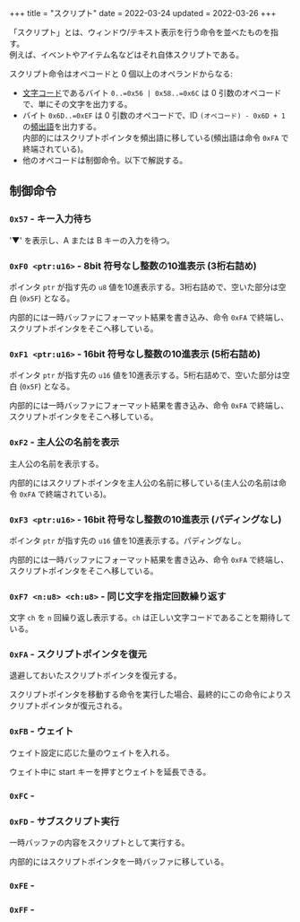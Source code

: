 +++
title = "スクリプト"
date = 2022-03-24
updated = 2022-03-26
+++

「スクリプト」とは、ウィンドウ/テキスト表示を行う命令を並べたものを指す。  
例えば、イベントやアイテム名などはそれ自体スクリプトである。

スクリプト命令はオペコードと 0 個以上のオペランドからなる:

* [文字コード](@/char/index.md)であるバイト `0..=0x56 | 0x58..=0x6C` は 0 引数のオペコードで、単にその文字を出力する。
* バイト `0x6D..=0xEF` は 0 引数のオペコードで、ID `(オペコード) - 0x6D + 1` の[頻出語](@/phrase/index.md)を出力する。  
  内部的にはスクリプトポインタを頻出語に移している(頻出語は命令 `0xFA` で終端されている)。
* 他のオペコードは制御命令。以下で解説する。

## 制御命令

### `0x57` - キー入力待ち

'▼' を表示し、A または B キーの入力を待つ。

### `0xF0 <ptr:u16>` - 8bit 符号なし整数の10進表示 (3桁右詰め)

ポインタ `ptr` が指す先の `u8` 値を10進表示する。3桁右詰めで、空いた部分は空白 (`0x5F`) となる。

内部的には一時バッファにフォーマット結果を書き込み、命令 `0xFA` で終端し、スクリプトポインタをそこへ移している。

### `0xF1 <ptr:u16>` - 16bit 符号なし整数の10進表示 (5桁右詰め)

ポインタ `ptr` が指す先の `u16` 値を10進表示する。5桁右詰めで、空いた部分は空白 (`0x5F`) となる。

内部的には一時バッファにフォーマット結果を書き込み、命令 `0xFA` で終端し、スクリプトポインタをそこへ移している。

### `0xF2` - 主人公の名前を表示

主人公の名前を表示する。

内部的にはスクリプトポインタを主人公の名前に移している(主人公の名前は命令 `0xFA` で終端されている)。

### `0xF3 <ptr:u16>` - 16bit 符号なし整数の10進表示 (パディングなし)

ポインタ `ptr` が指す先の `u16` 値を10進表示する。パディングなし。

内部的には一時バッファにフォーマット結果を書き込み、命令 `0xFA` で終端し、スクリプトポインタをそこへ移している。

### `0xF7 <n:u8> <ch:u8>` - 同じ文字を指定回数繰り返す

文字 `ch` を `n` 回繰り返し表示する。`ch` は正しい文字コードであることを期待している。

### `0xFA` - スクリプトポインタを復元

退避しておいたスクリプトポインタを復元する。

スクリプトポインタを移動する命令を実行した場合、最終的にこの命令によりスクリプトポインタが復元される。

### `0xFB` - ウェイト

ウェイト設定に応じた量のウェイトを入れる。

ウェイト中に start キーを押すとウェイトを延長できる。

### `0xFC` - 


### `0xFD` - サブスクリプト実行

一時バッファの内容をスクリプトとして実行する。

内部的にはスクリプトポインタを一時バッファに移している。

### `0xFE` - 


### `0xFF` - 



